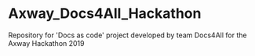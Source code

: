 # Axway_Docs4All_Hackathon
Repository for 'Docs as code' project developed by team Docs4All for the Axway Hackathon 2019
